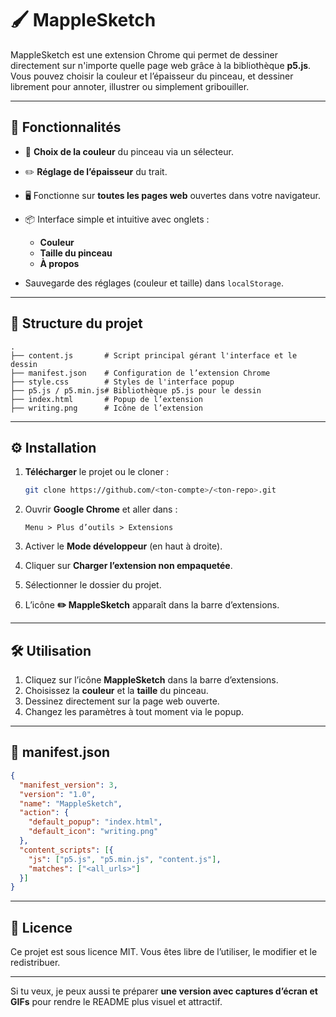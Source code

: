 
# 🖌️ MappleSketch

MappleSketch est une extension Chrome qui permet de dessiner directement sur n'importe quelle page web grâce à la bibliothèque **p5.js**.
Vous pouvez choisir la couleur et l’épaisseur du pinceau, et dessiner librement pour annoter, illustrer ou simplement gribouiller.

---

## 🚀 Fonctionnalités

* 🎨 **Choix de la couleur** du pinceau via un sélecteur.
* ✏️ **Réglage de l’épaisseur** du trait.
* 🖥️ Fonctionne sur **toutes les pages web** ouvertes dans votre navigateur.
* 📦 Interface simple et intuitive avec onglets :

  * **Couleur**
  * **Taille du pinceau**
  * **À propos**
* Sauvegarde des réglages (couleur et taille) dans `localStorage`.

---

## 📂 Structure du projet

```
.
├── content.js       # Script principal gérant l'interface et le dessin
├── manifest.json    # Configuration de l’extension Chrome
├── style.css        # Styles de l'interface popup
├── p5.js / p5.min.js# Bibliothèque p5.js pour le dessin
├── index.html       # Popup de l’extension
├── writing.png      # Icône de l’extension
```

---

## ⚙️ Installation

1. **Télécharger** le projet ou le cloner :

   ```bash
   git clone https://github.com/<ton-compte>/<ton-repo>.git
   ```
2. Ouvrir **Google Chrome** et aller dans :

   ```
   Menu > Plus d’outils > Extensions
   ```
3. Activer le **Mode développeur** (en haut à droite).
4. Cliquer sur **Charger l’extension non empaquetée**.
5. Sélectionner le dossier du projet.
6. L’icône **✏️ MappleSketch** apparaît dans la barre d’extensions.

---

## 🛠️ Utilisation

1. Cliquez sur l’icône **MappleSketch** dans la barre d’extensions.
2. Choisissez la **couleur** et la **taille** du pinceau.
3. Dessinez directement sur la page web ouverte.
4. Changez les paramètres à tout moment via le popup.

---

## 📜 manifest.json

```json
{
  "manifest_version": 3,
  "version": "1.0",
  "name": "MappleSketch",
  "action": {
    "default_popup": "index.html",
    "default_icon": "writing.png"
  },
  "content_scripts": [{
    "js": ["p5.js", "p5.min.js", "content.js"],
    "matches": ["<all_urls>"]
  }]
}
```

---

## 📄 Licence

Ce projet est sous licence MIT.
Vous êtes libre de l’utiliser, le modifier et le redistribuer.

---

Si tu veux, je peux aussi te préparer **une version avec captures d’écran et GIFs** pour rendre le README plus visuel et attractif.
